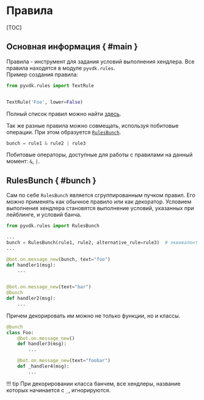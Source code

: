 # Правила

[TOC]

## Основная информация { #main }
Правила - инструмент для задания условий выполнения хендлера. Все правила находятся в модуле `pyvdk.rules`.
<br>Пример создания правила:

```python
from pyvdk.rules import TextRule


TextRule('Foo', lower=False)
```
Полный список правил можно найти [здесь](api_reference.md#rules).

Так же разные правила можно совмещать, используя побитовые операции. При этом образуется [`RulesBunch`](rules.md#bunch).

```python
bunch = rule1 & rule2 | rule3
```
Побитовые операторы, доступные для работы с правилами на данный момент: `&`, `|`.

## RulesBunch { #bunch }
Сам по себе `RulesBunch` является сгруппированным пучком правил. Его можно применять как обычное правило или как декоратор. Условием выполнения хендлера становятся выполнение условий, указанных при лейблинге, и условий банча.

```python
from pyvdk.rules import RulesBunch

...
bunch = RulesBunch(rule1, rule2, alternative_rule=rule3)  # эквивалент rule1 & rule2 | rule3
...

@bot.on.message_new(bunch, text="foo")
def handler1(msg):
    ...


@bot.on.message_new(text="bar")
@bunch
def handler2(msg):
    ...
```

Причем декорировать им можно не только функции, но и классы.

```python
@bunch
class Foo:
    @bot.on.message_new()
    def handler3(msg):
        ...

    @bot.on.message_new(text="foobar")
    def _handler4(msg):
        ...
```

!!! tip
    При декорировании класса банчем, все хендлеры, название которых начинается с `_`, игнорируются.